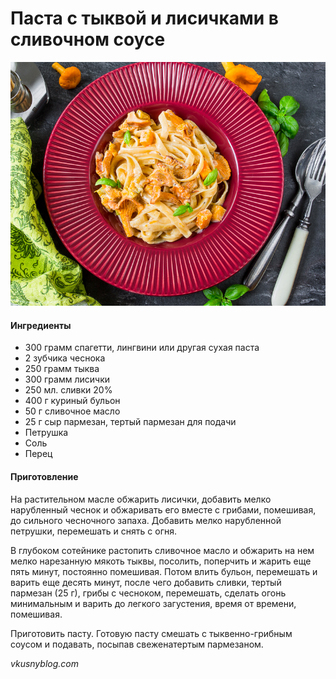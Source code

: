 # Паста с тыквой и лисичками в сливочном соусе

![Паста с тыквой и лисичками в сливочном соусе](../../pics/pasta-s-tykvoi-i-lisichkami-1.jpg)

#### Ингредиенты

* 300 грамм спагетти, лингвини или другая сухая паста
* 2 зубчика чеснока
* 250 грамм тыква
* 300 грамм лисички
* 250 мл. сливки 20%
* 400 г куриный бульон
* 50 г сливочное масло
* 25 г сыр пармезан, тертый пармезан для подачи
* Петрушка
* Соль
* Перец

#### Приготовление

На растительном масле обжарить лисички, добавить мелко нарубленный чеснок и обжаривать его вместе с грибами, помешивая, до сильного чесночного запаха. Добавить мелко нарубленной петрушки, перемешать и снять с огня.

В глубоком сотейнике растопить сливочное масло и обжарить на нем мелко нарезанную мякоть тыквы, посолить, поперчить и жарить еще пять минут, постоянно помешивая. Потом влить бульон, перемешать и варить еще десять минут, после ­чего добавить сливки, тертый пармезан \(25 г\), грибы с чесноком, перемешать, сделать огонь минимальным и варить до легкого загустения, время от времени, помешивая.

Приготовить пасту. Готовую пасту смешать с тыквенно-грибным соусом и подавать, посыпав свеженатертым пармезаном.

*vkusnyblog.com*